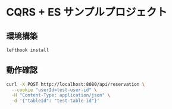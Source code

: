 # CQRS + ES サンプルプロジェクト

## 環境構築

```sh
lefthook install
```

## 動作確認

```sh
curl -X POST http://localhost:8080/api/reservation \
  --cookie "userId=test-user-id" \
  -H "Content-Type: application/json" \
  -d '{"tableId": "test-table-id"}'
```
